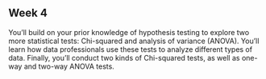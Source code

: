 ## Week 4

You’ll build on your prior knowledge of hypothesis testing to explore two more statistical tests: Chi-squared and analysis of variance (ANOVA). You’ll learn how data professionals use these tests to analyze different types of data. Finally, you’ll conduct two kinds of Chi-squared tests, as well as one-way and two-way ANOVA tests.


